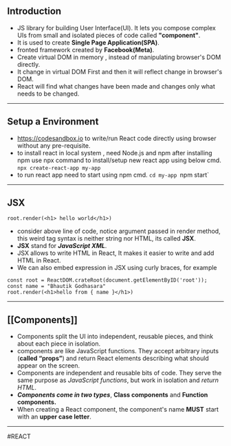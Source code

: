 ## Introduction
- JS library for building User Interface(UI). It lets you compose complex UIs from small and isolated pieces of code called **"component"**.
- It is used to create **Single Page Application(SPA)**.
- fronted framework created by **Facebook(Meta)**.
- Create virtual DOM in memory , instead of manipulating browser's DOM directly.
- It change in virtual DOM First and then it will reflect change in browser's DOM.
- React will find what changes have been made and changes only what needs to be changed.

---
## Setup a Environment
- https://codesandbox.io to write/run React code directly using browser without any pre-requisite.
- to install react in local system , need Node.js and npm after installing npm use npx command to install/setup new react app using below cmd. 
`npx create-react-app my-app`
- to run react app need to start using npm cmd.
`cd my-app
`npm start`

---

## JSX
```JS
root.render(<h1> hello world</h1>)
```
- consider above line of code, notice argument passed in render method, this weird tag syntax is neither string nor HTML, its called **JSX**.
- **JSX** stand for ***JavaScript XML***.
- JSX allows to write HTML in React, It makes it easier to write and add HTML in React.
- We can also embed expression in JSX using curly braces, for example
```JS
const root = ReactDOM.crateRoot(document.getElementByID('root'));
const name = "Bhautik Godhasara"
root.render(<h1>hello from { name }</h1>)
```

---

## [[Components]]
- Components split the UI into independent, reusable pieces, and think about each piece in isolation.
- components are like JavaScript functions. They accept arbitrary inputs (**called “props”**) and return React elements describing what should appear on the screen.
- Components are independent and reusable bits of code. They serve the same purpose as *JavaScript functions*, but work in isolation and *return HTML*.
- ***Components come in two types***, **Class components** and **Function components.**
- When creating a React component, the component's name **MUST** start with an **upper case letter**.

---



#REACT 